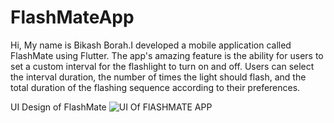 # FlashMateApp

Hi, My name is Bikash Borah.I developed a mobile application called FlashMate using Flutter. The app's amazing feature is the ability for users to set a custom interval for the flashlight to turn on and off. Users can select the interval duration, the number of times the light should flash, and the total duration of the flashing sequence according to their preferences.

UI Design of FlashMate
![UI Of FlASHMATE APP](https://user-images.githubusercontent.com/111949464/236783140-c9c82a5a-9530-4f57-818c-a6849c0af99f.jpg)
